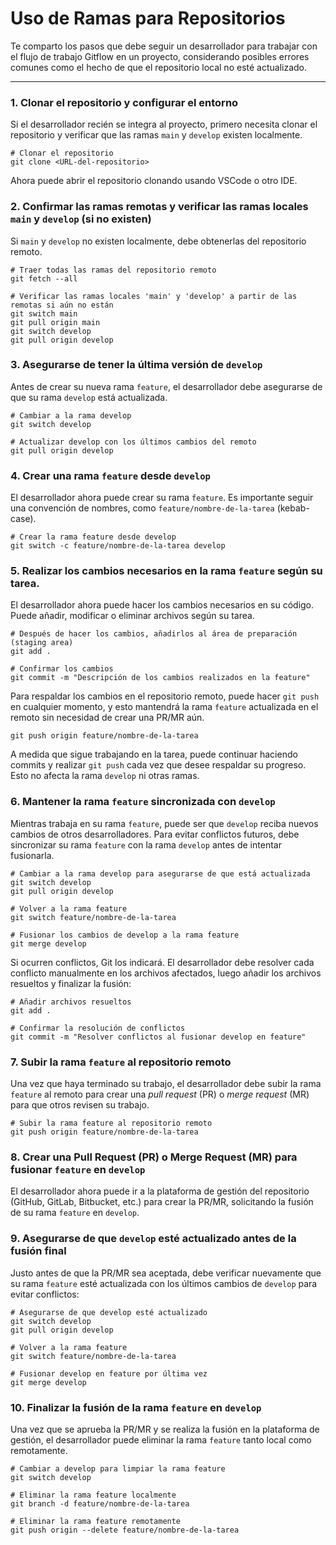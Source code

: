 # Uso de Ramas para Repositorios

Te comparto los pasos que debe seguir un desarrollador para trabajar con el flujo de trabajo Gitflow en un proyecto, considerando posibles errores comunes como el hecho de que el repositorio local no esté actualizado.

---

### 1. Clonar el repositorio y configurar el entorno

Si el desarrollador recién se integra al proyecto, primero necesita clonar el repositorio y verificar que las ramas `main` y `develop` existen localmente.

```{bash}
# Clonar el repositorio
git clone <URL-del-repositorio>
```

Ahora puede abrir el repositorio clonando usando VSCode o otro IDE.

### 2. Confirmar las ramas remotas y verificar las ramas locales `main` y `develop` (si no existen)

Si `main` y `develop` no existen localmente, debe obtenerlas del repositorio remoto.

```{bash}
# Traer todas las ramas del repositorio remoto
git fetch --all

# Verificar las ramas locales 'main' y 'develop' a partir de las remotas si aún no están
git switch main
git pull origin main
git switch develop
git pull origin develop
```

### 3. Asegurarse de tener la última versión de `develop`

Antes de crear su nueva rama `feature`, el desarrollador debe asegurarse de que su rama `develop` está actualizada.

```{bash}
# Cambiar a la rama develop
git switch develop

# Actualizar develop con los últimos cambios del remoto
git pull origin develop
```

### 4. Crear una rama `feature` desde `develop`

El desarrollador ahora puede crear su rama `feature`. Es importante seguir una convención de nombres, como `feature/nombre-de-la-tarea` (kebab-case).

```{bash}
# Crear la rama feature desde develop
git switch -c feature/nombre-de-la-tarea develop
```

### 5. Realizar los cambios necesarios en la rama `feature` según su tarea.

El desarrollador ahora puede hacer los cambios necesarios en su código. Puede añadir, modificar o eliminar archivos según su tarea.

```{bash}
# Después de hacer los cambios, añadirlos al área de preparación (staging area)
git add .

# Confirmar los cambios
git commit -m "Descripción de los cambios realizados en la feature"
```

Para respaldar los cambios en el repositorio remoto, puede hacer `git push` en cualquier momento, y esto mantendrá la rama `feature` actualizada en el remoto sin necesidad de crear una PR/MR aún.

```{bash}
git push origin feature/nombre-de-la-tarea
```

A medida que sigue trabajando en la tarea, puede continuar haciendo commits y realizar `git push` cada vez que desee respaldar su progreso. Esto no afecta la rama `develop` ni otras ramas.

### 6. Mantener la rama `feature` sincronizada con `develop`

Mientras trabaja en su rama `feature`, puede ser que `develop` reciba nuevos cambios de otros desarrolladores. Para evitar conflictos futuros, debe sincronizar su rama `feature` con la rama `develop` antes de intentar fusionarla.

```{bash}
# Cambiar a la rama develop para asegurarse de que está actualizada
git switch develop
git pull origin develop

# Volver a la rama feature
git switch feature/nombre-de-la-tarea

# Fusionar los cambios de develop a la rama feature
git merge develop
```

Si ocurren conflictos, Git los indicará. El desarrollador debe resolver cada conflicto manualmente en los archivos afectados, luego añadir los archivos resueltos y finalizar la fusión:

```{bash}
# Añadir archivos resueltos
git add .

# Confirmar la resolución de conflictos
git commit -m "Resolver conflictos al fusionar develop en feature"
```

### 7. Subir la rama `feature` al repositorio remoto

Una vez que haya terminado su trabajo, el desarrollador debe subir la rama `feature` al remoto para crear una *pull request* (PR) o *merge request* (MR) para que otros revisen su trabajo.

```{bash}
# Subir la rama feature al repositorio remoto
git push origin feature/nombre-de-la-tarea
```

### 8. Crear una Pull Request (PR) o Merge Request (MR) para fusionar `feature` en `develop`

El desarrollador ahora puede ir a la plataforma de gestión del repositorio (GitHub, GitLab, Bitbucket, etc.) para crear la PR/MR, solicitando la fusión de su rama `feature` en `develop`.

### 9. Asegurarse de que `develop` esté actualizado antes de la fusión final

Justo antes de que la PR/MR sea aceptada, debe verificar nuevamente que su rama `feature` esté actualizada con los últimos cambios de `develop` para evitar conflictos:

```{bash}
# Asegurarse de que develop esté actualizado
git switch develop
git pull origin develop

# Volver a la rama feature
git switch feature/nombre-de-la-tarea

# Fusionar develop en feature por última vez
git merge develop
```

### 10. Finalizar la fusión de la rama `feature` en `develop`

Una vez que se aprueba la PR/MR y se realiza la fusión en la plataforma de gestión, el desarrollador puede eliminar la rama `feature` tanto local como remotamente.

```{bash}
# Cambiar a develop para limpiar la rama feature
git switch develop

# Eliminar la rama feature localmente
git branch -d feature/nombre-de-la-tarea

# Eliminar la rama feature remotamente
git push origin --delete feature/nombre-de-la-tarea
```


